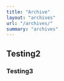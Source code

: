 ```yaml
---
title: "Archive"
layout: "archives"
url: "/archives/"
summary: "archives"
---
```


## Testing2

### Testing3
